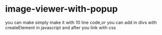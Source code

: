 # image-viewer-with-popup
you can make simply make it with 10 line code,or you can add in divs with createElement in javascript and after you link with css 
